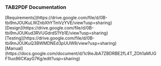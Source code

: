 
<h3>TAB2PDF Documentation </h3>
[Requirements](https://drive.google.com/file/d/0B-tbi9mJOUKuLWZnbXhYTmVzYVE/view?usp=sharing)<br/>
[Design](https://drive.google.com/file/d/0B-tbi9mJOUKud3RVUGdrdS1Yb1E/view?usp=sharing)<br/>
[Testing](https://drive.google.com/file/d/0B-tbi9mJOUKuQ3BWMDNEd3pUUW8/view?usp=sharing)<br/>
[Manual](https://docs.google.com/document/d/1c9ieJbA7ZBDRBE2fL4T_ZOh1aMUGF1Iuo86CKayG7Kg/edit?usp=sharing)
